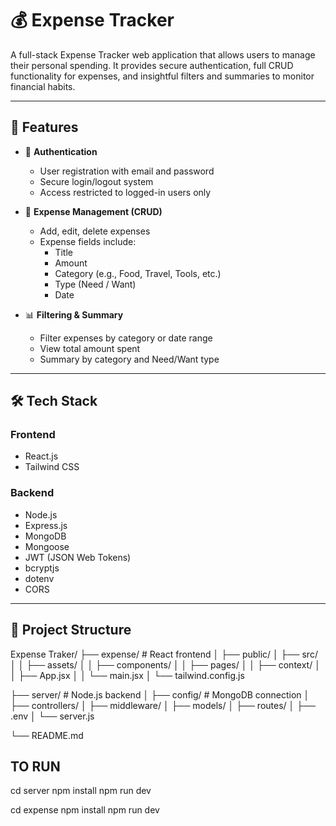 # 💰 Expense Tracker

A full-stack Expense Tracker web application that allows users to manage their personal spending. It provides secure authentication, full CRUD functionality for expenses, and insightful filters and summaries to monitor financial habits.

---

## 🚀 Features

- 🔐 **Authentication**
  - User registration with email and password
  - Secure login/logout system
  - Access restricted to logged-in users only

- 🧾 **Expense Management (CRUD)**
  - Add, edit, delete expenses
  - Expense fields include:
    - Title
    - Amount
    - Category (e.g., Food, Travel, Tools, etc.)
    - Type (Need / Want)
    - Date

- 📊 **Filtering & Summary**
  - Filter expenses by category or date range
  - View total amount spent
  - Summary by category and Need/Want type

---

## 🛠️ Tech Stack

### Frontend
- React.js
- Tailwind CSS

### Backend
- Node.js
- Express.js
- MongoDB
- Mongoose
- JWT (JSON Web Tokens)
- bcryptjs
- dotenv
- CORS

---

## 📁 Project Structure

Expense Traker/
├── expense/ # React frontend
│ ├── public/
│ ├── src/
│ │ ├── assets/
│ │ ├── components/
│ │ ├── pages/
│ │ ├── context/
│ │ ├── App.jsx
│ │ └── main.jsx
│ └── tailwind.config.js

├── server/ # Node.js backend
│ ├── config/ # MongoDB connection
│ ├── controllers/
│ ├── middleware/
│ ├── models/
│ ├── routes/
│ ├── .env
│ └── server.js

└── README.md

## TO RUN
 
cd server
npm install
npm run dev

cd expense
npm install
npm run dev
